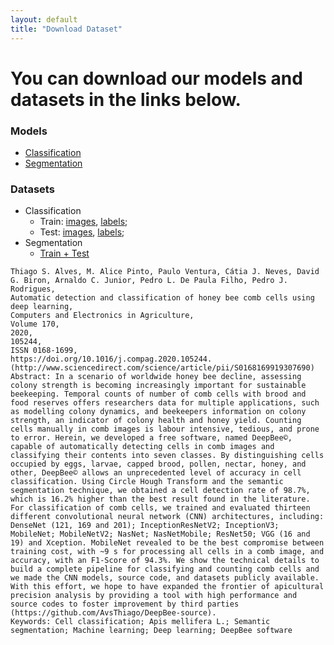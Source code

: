 ```yaml
---
layout: default
title: "Download Dataset"
---
```


# [](#header-4)You can download our models and datasets in the links below.



### Models

* [Classification](https://github.com/AvsThiago/DeepBee-source/tree/release-0.1/src/DeepBee/software/model)
* [Segmentation](https://github.com/AvsThiago/DeepBee-source/tree/release-0.1/src/DeepBee/software/model)

### Datasets

* Classification
    * Train: [images](https://github.com/AvsThiago/DeepBee-source/tree/release-0.1/src/data), [labels](https://github.com/AvsThiago/DeepBee-source/tree/release-0.1/src/data/resources);
    * Test: [images](https://github.com/AvsThiago/DeepBee-source/tree/release-0.1/src/data/resources), [labels](https://github.com/AvsThiago/DeepBee-source/tree/release-0.1/src/data/resources);
* Segmentation
    * [Train + Test](https://data.mendeley.com/datasets/db35fj73x5/1)



```
Thiago S. Alves, M. Alice Pinto, Paulo Ventura, Cátia J. Neves, David G. Biron, Arnaldo C. Junior, Pedro L. De Paula Filho, Pedro J. Rodrigues,
Automatic detection and classification of honey bee comb cells using deep learning,
Computers and Electronics in Agriculture,
Volume 170,
2020,
105244,
ISSN 0168-1699,
https://doi.org/10.1016/j.compag.2020.105244.
(http://www.sciencedirect.com/science/article/pii/S0168169919307690)
Abstract: In a scenario of worldwide honey bee decline, assessing colony strength is becoming increasingly important for sustainable beekeeping. Temporal counts of number of comb cells with brood and food reserves offers researchers data for multiple applications, such as modelling colony dynamics, and beekeepers information on colony strength, an indicator of colony health and honey yield. Counting cells manually in comb images is labour intensive, tedious, and prone to error. Herein, we developed a free software, named DeepBee©, capable of automatically detecting cells in comb images and classifying their contents into seven classes. By distinguishing cells occupied by eggs, larvae, capped brood, pollen, nectar, honey, and other, DeepBee© allows an unprecedented level of accuracy in cell classification. Using Circle Hough Transform and the semantic segmentation technique, we obtained a cell detection rate of 98.7%, which is 16.2% higher than the best result found in the literature. For classification of comb cells, we trained and evaluated thirteen different convolutional neural network (CNN) architectures, including: DenseNet (121, 169 and 201); InceptionResNetV2; InceptionV3; MobileNet; MobileNetV2; NasNet; NasNetMobile; ResNet50; VGG (16 and 19) and Xception. MobileNet revealed to be the best compromise between training cost, with ~9 s for processing all cells in a comb image, and accuracy, with an F1-Score of 94.3%. We show the technical details to build a complete pipeline for classifying and counting comb cells and we made the CNN models, source code, and datasets publicly available. With this effort, we hope to have expanded the frontier of apicultural precision analysis by providing a tool with high performance and source codes to foster improvement by third parties (https://github.com/AvsThiago/DeepBee-source).
Keywords: Cell classification; Apis mellifera L.; Semantic segmentation; Machine learning; Deep learning; DeepBee software

```
